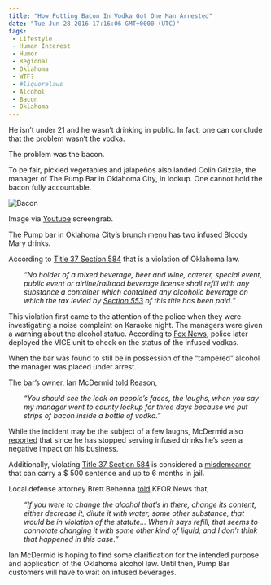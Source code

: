 ```yaml
---
title: "How Putting Bacon In Vodka Got One Man Arrested"
date: "Tue Jun 28 2016 17:16:06 GMT+0000 (UTC)"
tags: 
 - Lifestyle
 - Human Interest
 - Humor
 - Regional
 - Oklahoma
 - WTF?
 - #liquorelaws
 - Alcohol
 - Bacon
 - Oklahoma
---
```

<p>He isn&#x2019;t under 21 and he wasn&#x2019;t drinking in public. In fact, one can conclude that the problem wasn&#x2019;t the vodka.</p><p>The problem was the bacon.</p><p>To be fair, pickled vegetables and jalape&#xF1;os also landed Colin Grizzle, the manager of The Pump Bar in Oklahoma City, in lockup. One cannot hold the bacon fully accountable.</p><div id="attachment_139498" style="width: 860px" class="wp-caption aligncenter"><img class="size-full wp-image-139498" src="//i0.wp.com/cdn.liberalamerica.org/wp-content/uploads/2016/06/Pump-Bar.jpg?resize=850%2C478" alt="Bacon" srcset="//i0.wp.com/cdn.liberalamerica.org/wp-content/uploads/2016/06/Pump-Bar.jpg?resize=850%2C478 850w, //i0.wp.com/cdn.liberalamerica.org/wp-content/uploads/2016/06/Pump-Bar.jpg?resize=850%2C478 64w, //i0.wp.com/cdn.liberalamerica.org/wp-content/uploads/2016/06/Pump-Bar.jpg?resize=850%2C478 350w, //i0.wp.com/cdn.liberalamerica.org/wp-content/uploads/2016/06/Pump-Bar.jpg?resize=850%2C478 768w, //i0.wp.com/cdn.liberalamerica.org/wp-content/uploads/2016/06/Pump-Bar.jpg?resize=850%2C478 600w, //i0.wp.com/cdn.liberalamerica.org/wp-content/uploads/2016/06/Pump-Bar.jpg?resize=850%2C478 795w" sizes="(max-width: 850px) 100vw, 850px" data-recalc-dims="1">
<p class="wp-caption-text">Image via <a href="https://www.youtube.com/watch?v=cOhHuKo7mBc" onclick="__gaTracker(&apos;send&apos;, &apos;event&apos;, &apos;outbound-article&apos;, &apos;https://www.youtube.com/watch?v=cOhHuKo7mBc&apos;, &apos;Youtube&apos;);">Youtube</a> screengrab.</p>
</div><p>The Pump bar in Oklahoma City&#x2019;s <a href="http://pumpbar.net/" onclick="__gaTracker(&apos;send&apos;, &apos;event&apos;, &apos;outbound-article&apos;, &apos;http://pumpbar.net/&apos;, &apos;brunch menu&apos;);">brunch menu</a> has two infused Bloody Mary drinks.</p><p>According to <a href="https://www.oscn.net/applications/oscn/deliverdocument.asp?lookup=Next&amp;listorder=29300&amp;dbCode=STOKST37&amp;year=" onclick="__gaTracker(&apos;send&apos;, &apos;event&apos;, &apos;outbound-article&apos;, &apos;https://www.oscn.net/applications/oscn/deliverdocument.asp?lookup=Next&amp;listorder=29300&amp;dbCode=STOKST37&amp;year=&apos;, &apos;Title 37 Section 584&apos;);">Title 37 Section 584</a> that is a violation of Oklahoma law.</p><p style="padding-left: 30px;"><em>&#x201C;No holder of a mixed beverage, beer and wine, caterer, special event, public event or airline/railroad beverage license shall refill with any substance a container which contained any alcoholic beverage on which the tax levied by <a href="https://www.oscn.net/applications/oscn/DeliverDocument.asp?citeid=78126" onclick="__gaTracker(&apos;send&apos;, &apos;event&apos;, &apos;outbound-article&apos;, &apos;https://www.oscn.net/applications/oscn/DeliverDocument.asp?citeid=78126&apos;, &apos;Section 553&apos;);">Section 553</a> of this title has been paid.&#x201D;</em></p><p>This violation first came to the attention of the police when they were investigating a noise complaint on Karaoke night. The managers were given a warning about the alcohol statue. According to <a href="http://okcfox.com/news/local/bacon-booze-local-bar-bartender-in-trouble-for-infusing-vodka" onclick="__gaTracker(&apos;send&apos;, &apos;event&apos;, &apos;outbound-article&apos;, &apos;http://okcfox.com/news/local/bacon-booze-local-bar-bartender-in-trouble-for-infusing-vodka&apos;, &apos;Fox News&apos;);">Fox News</a>, police later deployed the VICE unit to check on the status of the infused vodkas.</p><p>When the bar was found to still be in possession of the &#x201C;tampered&#x201D; alcohol the manager was placed under arrest.</p><p>The bar&#x2019;s owner, Ian McDermid <a href="https://reason.com/blog/2016/06/27/oklahoma-city-cops-say-infused-liquor-is" onclick="__gaTracker(&apos;send&apos;, &apos;event&apos;, &apos;outbound-article&apos;, &apos;https://reason.com/blog/2016/06/27/oklahoma-city-cops-say-infused-liquor-is&apos;, &apos;told&apos;);">told</a> Reason,</p><p style="padding-left: 30px;"><em>&#x201C;You should see the look on people&#x2019;s faces, the laughs, when you say my manager went to county lockup for three days because we put strips of bacon inside a bottle of vodka.&#x201D;</em></p><p>While the incident may be the subject of a few laughs, McDermid also <a href="https://reason.com/blog/2016/06/27/oklahoma-city-cops-say-infused-liquor-is" onclick="__gaTracker(&apos;send&apos;, &apos;event&apos;, &apos;outbound-article&apos;, &apos;https://reason.com/blog/2016/06/27/oklahoma-city-cops-say-infused-liquor-is&apos;, &apos;reported&apos;);">reported</a> that since he has stopped serving infused drinks he&#x2019;s seen a negative impact on his business.</p><p>Additionally, violating <a href="https://www.oscn.net/applications/oscn/DeliverDocument.asp?citeid=78126" onclick="__gaTracker(&apos;send&apos;, &apos;event&apos;, &apos;outbound-article&apos;, &apos;https://www.oscn.net/applications/oscn/DeliverDocument.asp?citeid=78126&apos;, &apos;Title 37 Section 584&apos;);">Title 37 Section 584</a> is considered a <a href="http://law.justia.com/codes/oklahoma/2015/title-37/section-37-566/" onclick="__gaTracker(&apos;send&apos;, &apos;event&apos;, &apos;outbound-article&apos;, &apos;http://law.justia.com/codes/oklahoma/2015/title-37/section-37-566/&apos;, &apos;misdemeanor&apos;);">misdemeanor</a> that can carry a $ 500 sentence and up to 6 months in jail.</p><p>Local defense attorney Brett Behenna <a href="http://kfor.com/2016/06/24/alcohol-infusion-confusion-brews-in-oklahoma-city/" onclick="__gaTracker(&apos;send&apos;, &apos;event&apos;, &apos;outbound-article&apos;, &apos;http://kfor.com/2016/06/24/alcohol-infusion-confusion-brews-in-oklahoma-city/&apos;, &apos;told&apos;);">told</a> KFOR News that,</p><p style="padding-left: 30px;"><em>&#x201C;If you were to change the alcohol that&#x2019;s in there, change its content, either decrease it, dilute it with water, some other substance, that would be in violation of the statute&#x2026; When it says refill, that seems to connotate changing it with some other kind of liquid, and I don&#x2019;t think that happened in this case.&#x201D;</em></p><p>Ian McDermid is hoping to find some clarification for the intended purpose and application of the Oklahoma alcohol law. Until then, Pump Bar customers will have to wait on infused beverages.</p>